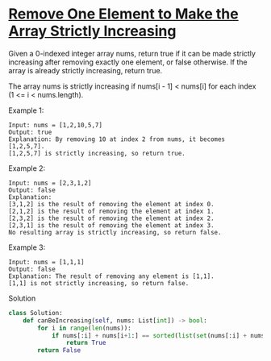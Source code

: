 # [Remove One Element to Make the Array Strictly Increasing](https://leetcode.com/problems/remove-one-element-to-make-the-array-strictly-increasing/description/)

Given a 0-indexed integer array nums, return true if it can be made strictly increasing after removing exactly one 
element, or false otherwise. If the array is already strictly increasing, return true.

The array nums is strictly increasing if nums[i - 1] < nums[i] for each index (1 <= i < nums.length).

Example 1:
```
Input: nums = [1,2,10,5,7]
Output: true
Explanation: By removing 10 at index 2 from nums, it becomes [1,2,5,7].
[1,2,5,7] is strictly increasing, so return true.
```
Example 2:
```
Input: nums = [2,3,1,2]
Output: false
Explanation:
[3,1,2] is the result of removing the element at index 0.
[2,1,2] is the result of removing the element at index 1.
[2,3,2] is the result of removing the element at index 2.
[2,3,1] is the result of removing the element at index 3.
No resulting array is strictly increasing, so return false.
```
Example 3:
```
Input: nums = [1,1,1]
Output: false
Explanation: The result of removing any element is [1,1].
[1,1] is not strictly increasing, so return false.
```
Solution
```python
class Solution:
    def canBeIncreasing(self, nums: List[int]) -> bool:
        for i in range(len(nums)):
            if nums[:i] + nums[i+1:] == sorted(list(set(nums[:i] + nums[i+1:]))):
                return True
        return False
```